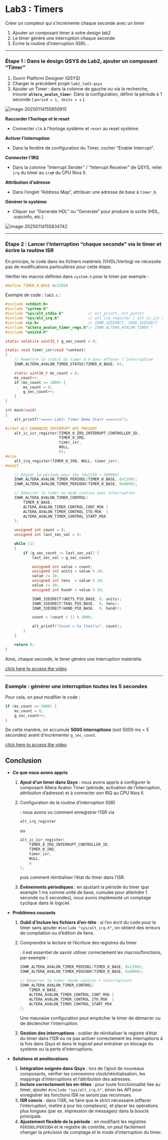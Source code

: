 # Lab3 : Timers

Créer un compteur qui s’incrémente chaque seconde avec un timer

1. Ajouter un composant timer à votre design lab2
2. Le timer génère une interruption chaque seconde
3. Écrire la routine d’interruption (ISR)…

------

### Étape 1 : Dans le design QSYS de Lab2, ajouter un composant “Timer”

1. Ouvrir Platform Designer (QSYS)
2. Charger le précédent projet `lab2_led3.qsys`
3. Ajouter un Timer : dans la colonne de gauche ou via la recherche, trouver **`altera_avalon_timer`**. Dans la configuration, définir la période à 1 seconde ( `period = 1, Units = s` ).

![image-20250114155850915](./assets/image-20250114155850915.png)

**Raccorder l’horloge et le reset**

- Connecter `clk` à l’horloge système et `reset` au reset système.

**Activer l’interruption**

- Dans la fenêtre de configuration du Timer, cocher “Enable Interrupt”.

**Connecter l’IRQ**

- Dans la colonne “Interrupt Sender” / “Interrupt Receiver” de QSYS, relier `irq` du timer au `irq#` du CPU Nios II.

**Attribution d’adresse**

- Dans l’onglet “Address Map”, attribuer une adresse de base à `timer_0`.

**Générer le système**

- Cliquer sur “Generate HDL” ou “Generate” pour produire la sortie (HDL, .sopcinfo, etc.)

![image-20250114155834742](./assets/image-20250114155834742.png)

------

### Étape 2 : Lancer l’interruption “chaque seconde” via le timer et écrire la routine ISR

En principe, le code dans les fichiers matériels (VHDL/Verilog) ne nécessite pas de modifications particulières pour cette étape.

Vérifier les macros définies dans `system.h` pour le timer
 par exemple :

```c
#define TIMER_0_BASE 0x21020
```

Exemple de code : `lab3.c` :

```c
#include <stdint.h>
#include "system.h"                  
#include "sys/alt_stdio.h"           // alt_printf, alt_putstr 
#include "sys/alt_irq.h"             // alt_irq_register / alt_ic_isr_register
#include <io.h>                      // IOWR_32DIRECT, IORD_32DIRECT
#include "altera_avalon_timer_regs.h"// IOWR_ALTERA_AVALON_TIMER_*
#include "unistd.h"                 

static volatile uint32_t g_sec_count = 0;

static void timer_isr(void *context)
{
    // Remettre le statut du timer à 0 pour effacer l’interruption
    IOWR_ALTERA_AVALON_TIMER_STATUS(TIMER_0_BASE, 0);

    static uint16_t ms_count = 0;
    ms_count++;
    if (ms_count >= 1000) {
        ms_count = 0;
        g_sec_count++;  
    }
}

int main(void)
{
    alt_printf("===== Lab3: Timer Demo Start =====\n");

#ifdef ALT_ENHANCED_INTERRUPT_API_PRESENT
    alt_ic_isr_register(TIMER_0_IRQ_INTERRUPT_CONTROLLER_ID,
                        TIMER_0_IRQ,
                        timer_isr,
                        NULL, 
                        0);
#else
    alt_irq_register(TIMER_0_IRQ, NULL, timer_isr);
#endif

    // Régler la période pour 1ms (0xC350 = 50000d)
    IOWR_ALTERA_AVALON_TIMER_PERIODL(TIMER_0_BASE, 0xC350); 
    IOWR_ALTERA_AVALON_TIMER_PERIODH(TIMER_0_BASE, 0x0000);

    // Démarrer le timer en mode continu avec interruption
    IOWR_ALTERA_AVALON_TIMER_CONTROL(
        TIMER_0_BASE,
        ALTERA_AVALON_TIMER_CONTROL_CONT_MSK |  
        ALTERA_AVALON_TIMER_CONTROL_ITO_MSK  |  
        ALTERA_AVALON_TIMER_CONTROL_START_MSK   
    );

    unsigned int count = 0;
    unsigned int last_sec_val = 0;

    while (1) 
    {
        if (g_sec_count != last_sec_val) {
            last_sec_val = g_sec_count;

            unsigned int value = count;
            unsigned int units = value % 10;
            value /= 10;
            unsigned int tens  = value % 10;
            value /= 10;
            unsigned int hundr = value % 10;

            IOWR_32DIRECT(UNITS_PIO_BASE, 0, units);
            IOWR_32DIRECT(TENS_PIO_BASE,  0, tens);
            IOWR_32DIRECT(HUND_PIO_BASE,  0, hundr);

            count = (count + 1) % 1000;

            alt_printf("Count = %x (hex)\n", count);
        }
    }

    return 0;
}
```

Ainsi, chaque seconde, le timer génère une interruption matérielle.


[click here to access the video](./assets/05777b999f802268511730298e0bcefa.mp4)

------

### Exemple : générer une interruption toutes les 5 secondes

Pour cela, on peut modifier le code :

```c
if (ms_count >= 5000) {
    ms_count = 0;
    g_sec_count++;
}
```

De cette manière, on accumule **5000 interruptions** (soit 5000 ms = 5 secondes) avant d’incrémenter `g_sec_count`.

[click here to access the video](./assets/d42aab656525703171c3d33c3f05db39.mp4)

## Conclusion

- **Ce que nous avons appris**

  1. **Ajout d’un timer dans Qsys** : nous avons appris à configurer le composant Altera Avalon Timer (période, activation de l’interruption, attribution d’adresse) et à connecter son IRQ au CPU Nios II.

  2. Configuration de la routine d’interruption (ISR)

     : nous avons vu comment enregistrer l’ISR via 

     ```
     alt_irq_register
     ```

      ou

     ```c
     alt_ic_isr_register(
         TIMER_0_IRQ_INTERRUPT_CONTROLLER_ID,
         TIMER_0_IRQ,
         timer_isr,
         NULL, 
         0
     );
     ```

     puis comment réinitialiser l’état du timer dans l’ISR.

  3. **Événements périodiques** : en ajustant la période du timer (par exemple 1 ms comme unité de base, cumulée pour atteindre 1 seconde ou 5 secondes), nous avons implémenté un comptage cyclique dans le logiciel.

- **Problèmes courants**

  1. **Oubli d’inclure les fichiers d’en-tête** : si l’on écrit du code pour le timer sans ajouter `#include "sys/alt_irq.h"`, on obtient des erreurs de compilation ou d’édition de liens.

  2. Comprendre la lecture et l’écriture des registres du timer

     : il est essentiel de savoir utiliser correctement les macros/fonctions, par exemple :

     ```c
     IOWR_ALTERA_AVALON_TIMER_PERIODL(TIMER_0_BASE, 0xC350); 
     IOWR_ALTERA_AVALON_TIMER_PERIODH(TIMER_0_BASE, 0x0000);
     
     // Démarrer le timer (mode continu + interruption)
     IOWR_ALTERA_AVALON_TIMER_CONTROL(
         TIMER_0_BASE,
         ALTERA_AVALON_TIMER_CONTROL_CONT_MSK |  
         ALTERA_AVALON_TIMER_CONTROL_ITO_MSK  |  
         ALTERA_AVALON_TIMER_CONTROL_START_MSK
     );
     ```

     Une mauvaise configuration peut empêcher le timer de démarrer ou de déclencher l’interruption.

  3. **Gestion des interruptions** : oublier de réinitialiser le registre d’état du timer dans l’ISR ou ne pas activer correctement les interruptions à la fois dans Qsys et dans le logiciel peut entraîner un blocage du système ou la perte d’interruptions.

- **Solutions et améliorations**

  1. **Intégration soignée dans Qsys** : lors de l’ajout de nouveaux composants, vérifier les connexions clock/réinitialisation, les mappings d’interruptions et l’attribution des adresses.
  2. **Inclure correctement les en-têtes** : pour toute fonctionnalité liée au timer, ajouter `#include "sys/alt_irq.h"`, sinon les API pour enregistrer les fonctions ISR ne seront pas reconnues.
  3. **ISR concis** : dans l’ISR, ne faire que le strict nécessaire (effacer l’interruption, mettre à jour les compteurs), et placer les opérations plus longues (par ex. impression de messages) dans la boucle principale.
  4. **Ajustement flexible de la période** : en modifiant les registres `PERIODL`/`PERIODH` et le registre de contrôle, on peut facilement changer la précision de comptage et le mode d’interruption du timer.
